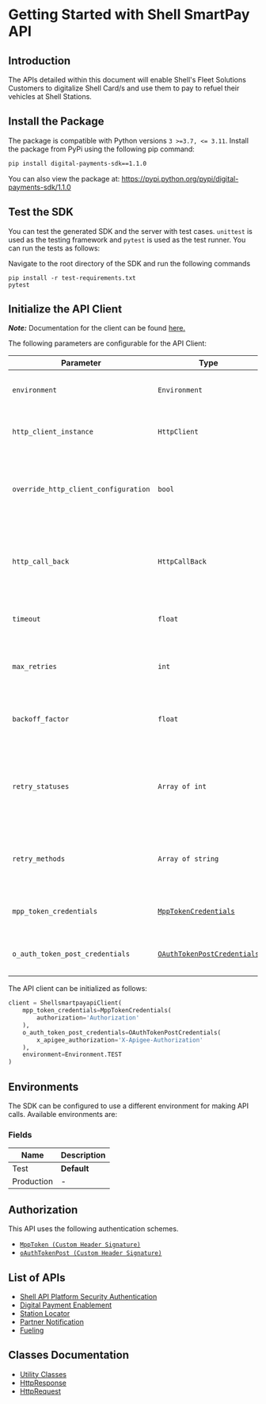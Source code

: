
# Getting Started with Shell SmartPay API

## Introduction

The APIs detailed within this document will enable Shell's Fleet Solutions Customers to digitalize Shell Card/s and use them to pay to refuel their vehicles at Shell Stations.

## Install the Package

The package is compatible with Python versions `3 >=3.7, <= 3.11`.
Install the package from PyPi using the following pip command:

```bash
pip install digital-payments-sdk==1.1.0
```

You can also view the package at:
https://pypi.python.org/pypi/digital-payments-sdk/1.1.0

## Test the SDK

You can test the generated SDK and the server with test cases. `unittest` is used as the testing framework and `pytest` is used as the test runner. You can run the tests as follows:

Navigate to the root directory of the SDK and run the following commands

```
pip install -r test-requirements.txt
pytest
```

## Initialize the API Client

**_Note:_** Documentation for the client can be found [here.](https://www.github.com/sdks-io/digital-payments-python-sdk/tree/1.1.0/doc/client.md)

The following parameters are configurable for the API Client:

| Parameter | Type | Description |
|  --- | --- | --- |
| `environment` | `Environment` | The API environment. <br> **Default: `Environment.TEST`** |
| `http_client_instance` | `HttpClient` | The Http Client passed from the sdk user for making requests |
| `override_http_client_configuration` | `bool` | The value which determines to override properties of the passed Http Client from the sdk user |
| `http_call_back` | `HttpCallBack` | The callback value that is invoked before and after an HTTP call is made to an endpoint |
| `timeout` | `float` | The value to use for connection timeout. <br> **Default: 60** |
| `max_retries` | `int` | The number of times to retry an endpoint call if it fails. <br> **Default: 0** |
| `backoff_factor` | `float` | A backoff factor to apply between attempts after the second try. <br> **Default: 2** |
| `retry_statuses` | `Array of int` | The http statuses on which retry is to be done. <br> **Default: [408, 413, 429, 500, 502, 503, 504, 521, 522, 524]** |
| `retry_methods` | `Array of string` | The http methods on which retry is to be done. <br> **Default: ['GET', 'PUT']** |
| `mpp_token_credentials` | [`MppTokenCredentials`](https://www.github.com/sdks-io/digital-payments-python-sdk/tree/1.1.0/doc/auth/custom-header-signature.md) | The credential object for Custom Header Signature |
| `o_auth_token_post_credentials` | [`OAuthTokenPostCredentials`](https://www.github.com/sdks-io/digital-payments-python-sdk/tree/1.1.0/doc/auth/custom-header-signature-1.md) | The credential object for Custom Header Signature |

The API client can be initialized as follows:

```python
client = ShellsmartpayapiClient(
    mpp_token_credentials=MppTokenCredentials(
        authorization='Authorization'
    ),
    o_auth_token_post_credentials=OAuthTokenPostCredentials(
        x_apigee_authorization='X-Apigee-Authorization'
    ),
    environment=Environment.TEST
)
```

## Environments

The SDK can be configured to use a different environment for making API calls. Available environments are:

### Fields

| Name | Description |
|  --- | --- |
| Test | **Default** |
| Production | - |

## Authorization

This API uses the following authentication schemes.

* [`MppToken (Custom Header Signature)`](https://www.github.com/sdks-io/digital-payments-python-sdk/tree/1.1.0/doc/auth/custom-header-signature.md)
* [`oAuthTokenPost (Custom Header Signature)`](https://www.github.com/sdks-io/digital-payments-python-sdk/tree/1.1.0/doc/auth/custom-header-signature-1.md)

## List of APIs

* [Shell API Platform Security Authentication](https://www.github.com/sdks-io/digital-payments-python-sdk/tree/1.1.0/doc/controllers/shell-api-platform-security-authentication.md)
* [Digital Payment Enablement](https://www.github.com/sdks-io/digital-payments-python-sdk/tree/1.1.0/doc/controllers/digital-payment-enablement.md)
* [Station Locator](https://www.github.com/sdks-io/digital-payments-python-sdk/tree/1.1.0/doc/controllers/station-locator.md)
* [Partner Notification](https://www.github.com/sdks-io/digital-payments-python-sdk/tree/1.1.0/doc/controllers/partner-notification.md)
* [Fueling](https://www.github.com/sdks-io/digital-payments-python-sdk/tree/1.1.0/doc/controllers/fueling.md)

## Classes Documentation

* [Utility Classes](https://www.github.com/sdks-io/digital-payments-python-sdk/tree/1.1.0/doc/utility-classes.md)
* [HttpResponse](https://www.github.com/sdks-io/digital-payments-python-sdk/tree/1.1.0/doc/http-response.md)
* [HttpRequest](https://www.github.com/sdks-io/digital-payments-python-sdk/tree/1.1.0/doc/http-request.md)

